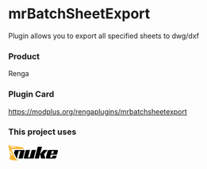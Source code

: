 # mrBatchSheetExport
Plugin allows you to export all specified sheets to dwg/dxf
### Product ###
Renga
### Plugin Card ###
https://modplus.org/rengaplugins/mrbatchsheetexport
### This project uses

[<img align="left" src="https://raw.githubusercontent.com/ModPlus-Software/Documentation/master/Images/nuke-logo-small.png" />](https://nuke.build/)
